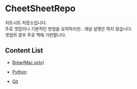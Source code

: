 # CheetSheetRepo
치트시트 저장소입니다.   
주로 셋업이나 기본적인 방법을 요약하지만.. 개념 설명은 하지 않습니다.  
셋업의 경우 주로 맥에 기반합니다.


## Content List
- [Brew(Mac only)](https://github.com/liante0904/CheetSheetRepo/blob/master/Brew.md)
- [Python](https://github.com/liante0904/CheetSheetRepo/blob/master/Python.md)

- [Git](https://github.com/liante0904/CheetSheetRepo/blob/master/Git.md)

